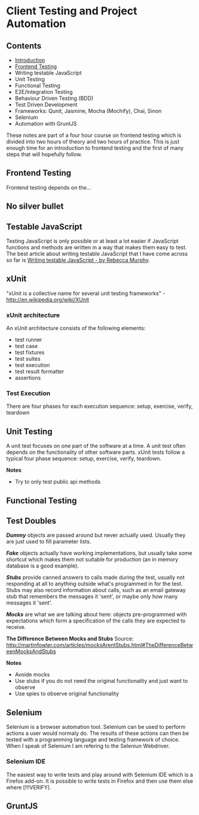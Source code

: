 # Client Testing and Project Automation
## Contents
- [Introduction](introduction.md)
- [Frontend Testing](frontend-testing.md)
- Writing testable JavaScript
- Unit Testing
- Functional Testing
- E2E/Integration Testing
- Behaviour Driven Testing (BDD)
- Test Driven Development
- Frameworks: Qunit, Jasmine, Mocha (Mochify), Chai, Sinon
- Selenium
- Automation with GruntJS

These notes are part of a four hour course on frontend testing which is divided into two hours of theory and two hours of practice.
This is just enough time for an introduction to frontend testing and the first of many steps that will hopefully follow.



## Frontend Testing
Frontend testing depends on the...
## No silver bullet

## Testable JavaScript
Testing JavaScript is only possible or at least a lot easier if JavaScript functions and methods are written in a way that makes them easy to test. The best article about writing testable JavaScript that I have come across so far is [Writing testable JavaScript - by Rebecca Murphy](http://alistapart.com/article/writing-testable-javascript).

## xUnit
"xUnit is a collective name for several unit testing frameworks" - http://en.wikipedia.org/wiki/XUnit

### xUnit architecture
An xUnit architecture consists of the following elements:
- test runner
- test case
- test fixtures
- test suites
- test execution
- test result formatter
- assertions

### Test Execution
There are four phases for each execution sequence:
setup, exercise, verify, teardown

## Unit Testing
A unit test focuses on one part of the software at a time. A unit test often depends on
the functionality of other software parts.
xUnit tests follow a typical four phase sequence: setup, exercise, verify, teardown.

**Notes**
- Try to only test public api methods

## Functional Testing

## Test Doubles
***Dummy*** objects are passed around but never actually used. Usually they are just used to fill parameter lists.

***Fake*** objects actually have working implementations, but usually take some shortcut which makes them not suitable for production (an in memory database is a good example).

***Stubs*** provide canned answers to calls made during the test, usually not responding at all to anything outside what's programmed in for the test. Stubs may also record information about calls, such as an email gateway stub that remembers the messages it 'sent', or maybe only how many messages it 'sent'.

***Mocks*** are what we are talking about here: objects pre-programmed with expectations which form a specification of the calls they are expected to receive.

**The Difference Between Mocks and Stubs**
Source: http://martinfowler.com/articles/mocksArentStubs.html#TheDifferenceBetweenMocksAndStubs

**Notes**
- Avoide mocks
- Use stubs if you do not need the original functionality and just want to observe
- Use spies to observe original functionality



## Selenium
Selenium is a browser automation tool. Selenium can be used to perform actions a user would normaly do. The results of these actions can then be tested with a programming language and testing framework of choice.
When I speak of Selenium I am refering to the Seleniun Webdriver.

### Selenium IDE
The easiest way to write tests and play around with Selenium IDE which is a Firefox add-on. It is possible to write tests in Firefox and then use them else where [!!!VERIFY].

## GruntJS


